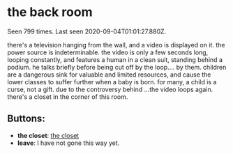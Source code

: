 # the back room

Seen 799 times. Last seen 2020-09-04T01:01:27.880Z.

there's a television hanging from the wall, and a video is displayed on it. the power source is indeterminable. the video is only a few seconds long, looping constantly, and features a human in a clean suit, standing behind a podium. he talks briefly before being cut off by the loop.<span class='doc'>... by them. children are a dangerous sink for valuable and limited resources, and cause the lower classes to suffer further when a baby is born. for many, a child is a curse, not a gift. due to the controversy behind ...</span>the video loops again. there's a closet in the corner of this room.

## Buttons:

- **the closet**: [the closet](the-closet-N29f16l.md)
- **leave**: I have not gone this way yet.